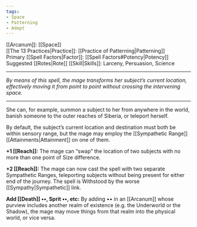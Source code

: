 ```yaml
---
tags:
- Space
- Patterning
- Adept
---
```


[[Arcanum]]: [[Space]]\
[[The 13 Practices|Practice]]: [[Practice of Patterning|Patterning]]\
Primary [[Spell Factors|Factor]]: [[Spell Factors#Potency|Potency]]\
Suggested [[Rotes|Rote]] [[Skill|Skills]]: Larceny, Persuasion, Science

---

_By means of this spell, the mage transforms her subject’s current location, effectively moving it from point to point without crossing the intervening space._

---

She can, for example, summon a subject to her from anywhere in the world, banish someone to the outer reaches of Siberia, or teleport herself.

By default, the subject’s current location and destination must both be within sensory range, but the mage may employ the [[Sympathetic Range]] [[Attainments|Attainment]] on one of them.

**+1 [[Reach]]:** The mage can “swap” the location of two subjects with no more than one point of Size difference.

**+2 [[Reach]]:** The mage can now cast the spell with two separate Sympathetic Ranges, teleporting subjects without being present for either end of the journey. The spell is Withstood by the worse [[Sympathy|Sympathetic]] link.

**Add [[Death]] ••, Sprit ••, etc:** By adding •• in an [[Arcanum]] whose purview includes another realm of existence (e.g. the Underworld or the Shadow), the mage may move things from that realm into the physical world, or vice versa.